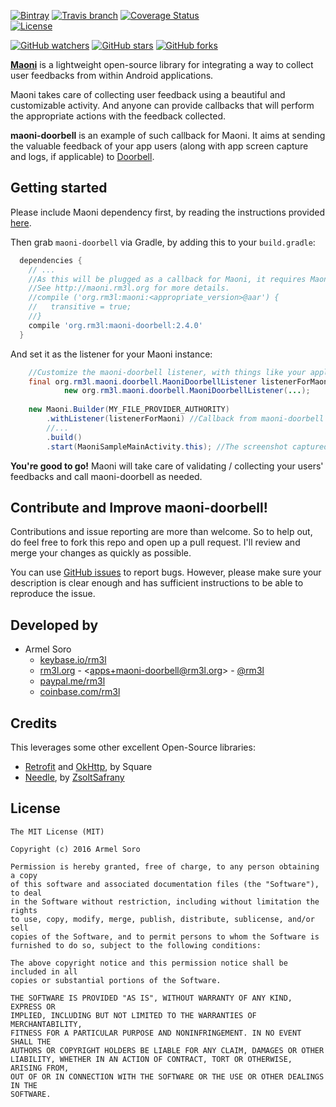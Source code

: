 [![Bintray](https://img.shields.io/bintray/v/rm3l/maven/org.rm3l:maoni-doorbell.svg)](https://bintray.com/rm3l/maven/org.rm3l%3Amaoni-doorbell) 
[![Travis branch](https://img.shields.io/travis/rm3l/maoni-doorbell/master.svg)](https://travis-ci.org/rm3l/maoni-doorbell) 
[![Coverage Status](https://coveralls.io/repos/github/rm3l/maoni-doorbell/badge.svg?branch=master)](https://coveralls.io/github/rm3l/maoni-doorbell?branch=master)  
[![License](https://img.shields.io/badge/license-MIT-green.svg?style=flat)](https://github.com/rm3l/maoni-doorbell/blob/master/LICENSE) 

[![GitHub watchers](https://img.shields.io/github/watchers/rm3l/maoni-doorbell.svg?style=social&label=Watch)](https://github.com/rm3l/maoni-doorbell) 
[![GitHub stars](https://img.shields.io/github/stars/rm3l/maoni-doorbell.svg?style=social&label=Star)](https://github.com/rm3l/maoni-doorbell) 
[![GitHub forks](https://img.shields.io/github/forks/rm3l/maoni-doorbell.svg?style=social&label=Fork)](https://github.com/rm3l/maoni-doorbell)

[**Maoni**](http://maoni.rm3l.org) is a lightweight open-source library for integrating 
a way to collect user feedbacks from within Android applications.

Maoni takes care of collecting user feedback using a beautiful and customizable activity. 
And anyone can provide callbacks that will perform the appropriate actions with the feedback collected.

**maoni-doorbell** is an example of such callback for Maoni. 
It aims at sending the valuable feedback of your app users (along with app screen capture and logs, if applicable) to [Doorbell](https://doorbell.io).


## Getting started

Please include Maoni dependency first, by reading the instructions provided [here](http://maoni.rm3l.org).

Then grab `maoni-doorbell` via Gradle, by adding this to your `build.gradle`:

```gradle
  dependencies {
    // ...
    //As this will be plugged as a callback for Maoni, it requires Maoni dependency as well.
    //See http://maoni.rm3l.org for more details.
    //compile ('org.rm3l:maoni:<appropriate_version>@aar') {
    //   transitive = true;
    //}
    compile 'org.rm3l:maoni-doorbell:2.4.0'
  }
```

And set it as the listener for your Maoni instance:
```java
    //Customize the maoni-doorbell listener, with things like your application ID/Key on Doorbell
    final org.rm3l.maoni.doorbell.MaoniDoorbellListener listenerForMaoni = 
            new org.rm3l.maoni.doorbell.MaoniDoorbellListener(...);
    
    new Maoni.Builder(MY_FILE_PROVIDER_AUTHORITY)
        .withListener(listenerForMaoni) //Callback from maoni-doorbell
        //...
        .build()
        .start(MaoniSampleMainActivity.this); //The screenshot captured is relative to this calling context 
```

**You're good to go!** Maoni will take care of validating / collecting your users' feedbacks 
and call maoni-doorbell as needed. 


## Contribute and Improve maoni-doorbell!

Contributions and issue reporting are more than welcome. 
So to help out, do feel free to fork this repo and open up a pull request. 
I'll review and merge your changes as quickly as possible.

You can use [GitHub issues](https://github.com/rm3l/maoni-doorbell/issues) to report bugs. 
However, please make sure your description is clear enough and has sufficient instructions 
to be able to reproduce the issue.

## Developed by

* Armel Soro
  * [keybase.io/rm3l](https://keybase.io/rm3l)
  * [rm3l.org](https://rm3l.org) - &lt;apps+maoni-doorbell@rm3l.org&gt; - [@rm3l](https://twitter.com/rm3l)
  * [paypal.me/rm3l](https://paypal.me/rm3l)
  * [coinbase.com/rm3l](https://www.coinbase.com/rm3l)

## Credits

This leverages some other excellent Open-Source libraries:
* [Retrofit](https://square.github.io/retrofit/) and [OkHttp](http://square.github.io/okhttp/), by Square
* [Needle](http://zsoltsafrany.github.io/needle/), by [ZsoltSafrany](https://github.com/ZsoltSafrany)

## License

    The MIT License (MIT)
    
    Copyright (c) 2016 Armel Soro
    
    Permission is hereby granted, free of charge, to any person obtaining a copy
    of this software and associated documentation files (the "Software"), to deal
    in the Software without restriction, including without limitation the rights
    to use, copy, modify, merge, publish, distribute, sublicense, and/or sell
    copies of the Software, and to permit persons to whom the Software is
    furnished to do so, subject to the following conditions:
    
    The above copyright notice and this permission notice shall be included in all
    copies or substantial portions of the Software.
    
    THE SOFTWARE IS PROVIDED "AS IS", WITHOUT WARRANTY OF ANY KIND, EXPRESS OR
    IMPLIED, INCLUDING BUT NOT LIMITED TO THE WARRANTIES OF MERCHANTABILITY,
    FITNESS FOR A PARTICULAR PURPOSE AND NONINFRINGEMENT. IN NO EVENT SHALL THE
    AUTHORS OR COPYRIGHT HOLDERS BE LIABLE FOR ANY CLAIM, DAMAGES OR OTHER
    LIABILITY, WHETHER IN AN ACTION OF CONTRACT, TORT OR OTHERWISE, ARISING FROM,
    OUT OF OR IN CONNECTION WITH THE SOFTWARE OR THE USE OR OTHER DEALINGS IN THE
    SOFTWARE.

